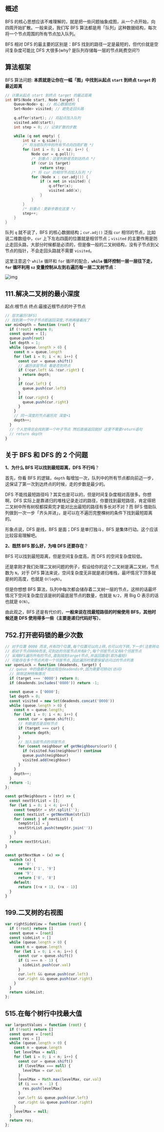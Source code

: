 ## 概述

BFS 的核心思想应该不难理解的，就是把一些问题抽象成图，从一个点开始，向四周开始扩散。一般来说，我们写 BFS 算法都是用「队列」这种数据结构，每次将一个节点周围的所有节点加入队列。

BFS 相对 DFS 的最主要的区别是：BFS 找到的路径一定是最短的，但代价就是空间复杂度可能比 DFS 大很多(why? 是队列存储每一层的节点耗费空间?)

## 算法框架

BFS 算法问题: **本质就是让你在一幅「图」中找到从起点 `start` 到终点 `target` 的最近距离**

```c++
// 计算从起点 start 到终点 target 的最近距离
int BFS(Node start, Node target) {
    Queue<Node> q; // 核心数据结构
    Set<Node> visited; // 避免走回头路
    
    q.offer(start); // 将起点加入队列
    visited.add(start);
    int step = 0; // 记录扩散的步数

    while (q not empty) {
        int sz = q.size();
        /* 将当前队列中的所有节点向四周扩散 */
        for (int i = 0; i < sz; i++) {
            Node cur = q.poll();
            /* 划重点：这里判断是否到达终点 */
            if (cur is target)
                return step;
            /* 将 cur 的相邻节点加入队列 */
            for (Node x : cur.adj()) {
                if (x not in visited) {
                    q.offer(x);
                    visited.add(x);
                }
            }
        }
        /* 划重点：更新步数在这里 */
        step++;
    }
}
```

队列 `q` 就不说了，BFS 的核心数据结构；`cur.adj()` 泛指 `cur` 相邻的节点，比如说二维数组中，`cur` 上下左右四面的位置就是相邻节点；`visited` 的主要作用是防止走回头路，大部分时候都是必须的，但是像一般的二叉树结构，没有子节点到父节点的指针，不会走回头路就不需要 `visited`。

这里注意这个 `while` 循环和 `for` 循环的配合，**`while` 循环控制一层一层往下走，`for` 循环利用 `sz` 变量控制从左到右遍历每一层二叉树节点**：

![img](https://raw.githubusercontent.com/Gillian97/MDImages/main/1.jpeg)

## 111.解决二叉树的最小深度

起点:根节点 终点:最接近根节点的叶子节点

```javascript
// 层次遍历(BFS)
// 找到第一个叶子节点即返回深度,不用再接着找了
var minDepth = function (root) {
  if (!root) return 0;
  const queue = [];
  queue.push(root)
  let depth = 1;
  while (queue.length > 0) {
    const n = queue.length
    for (let i = 0; i < n; i++) {
      const cur = queue.shift()
      // 遍历该层节点 看是否到终点
      if (!cur.left && !cur.right) {
        return depth;
      }
      if (cur.left) {
        queue.push(cur.left)
      }
      if (cur.right) {
        queue.push(cur.right)
      }
    }
    // 同一深度的节点遍历完 深度+1
    depth++;
  }
  // 个人觉得总会找到第一个叶子节点 然后直接返回就好 这里不需要return语句
  // return depth
}
```

## 关于 BFS 和 DFS 的 2 个问题

**1、为什么 BFS 可以找到最短距离，DFS 不行吗**？

首先，你看 BFS 的逻辑，`depth` 每增加一次，队列中的所有节点都向前迈一步，这保证了第一次到达终点的时候，走的步数是最少的。

DFS 不能找最短路径吗？其实也是可以的，但是时间复杂度相对高很多。你想啊，DFS 实际上是靠递归的堆栈记录走过的路径，你要找到最短路径，肯定得把二叉树中所有树杈都探索完才能对比出最短的路径有多长对不对？而 BFS 借助队列做到一次一步「齐头并进」，是可以在不遍历完整棵树的条件下找到最短距离的。

形象点说，DFS 是线，BFS 是面；DFS 是单打独斗，BFS 是集体行动。这个应该比较容易理解吧。

**2、既然 BFS 那么好，为啥 DFS 还要存在**？

BFS 可以找到最短距离，但是空间复杂度高，而 DFS 的空间复杂度较低。

还是拿刚才我们处理二叉树问题的例子，假设给你的这个二叉树是满二叉树，节点数为 `N`，对于 DFS 算法来说，空间复杂度无非就是递归堆栈，最坏情况下顶多就是树的高度，也就是 `O(logN)`。

但是你想想 BFS 算法，队列中每次都会储存着二叉树一层的节点，这样的话最坏情况下空间复杂度应该是树的最底层节点的数量，也就是 `N/2`，用 Big O 表示的话也就是 `O(N)`。

由此观之，BFS 还是有代价的，**一般来说在找最短路径的时候使用 BFS，其他时候还是 DFS 使用得多一些（主要是递归代码好写）**。

## 752.打开密码锁的最少次数

```javascript
// 对于位置 0000 而言,共有四个位置,每个位置可以向上转,也可以向下转,下一步(注意转动一次)可能形成的密码,共有8种可能
// 即对于节点0000而言,可到达的邻居节点共有8个,每个邻居节点又有8个邻居节点
// 采用BFS遍历所有的节点,直到找到target节点,并返回路径(即为最短)
// 可能存在多个节点共用一个邻居节点,因此遍历时需要保留访问过的节点列表
var openLock = function (deadends, target) {
  // queue 中的值都不能出现在deadends中,因为需要可转动(访问)
  // 排除这种特殊情况
  if (target === '0000') return 0;
  if (deadends.includes('0000')) return -1;

  const queue = ['0000'];
  let depth = 0;
  const visited = new Set(deadends.concat('0000'))
  while (queue.length > 0) {
    const n = queue.length;
    for (let i = 0; i < n; i++) {
      const cur = queue.shift();
      // 判断是否是目标节点
      if (target === cur) {
        return depth;
      }
      // 加入当前节点的邻居节点
      for (const neighbour of getNeighbours(cur)) {
        if (visited.has(neighbour)) continue
        queue.push(neighbour)
        visited.add(neighbour)
      }
    }
    depth++;
  }
  return -1;
};

const getNeighbours = (str) => {
  const nextStrList = [];
  for (let i = 0; i < 4; i++) {
    const tempStr = str.split('');
    const nextList = getNextNum(str[i])
    for (const j of nextList) {
      tempStr[i] = j
      nextStrList.push(tempStr.join(''))
    }
  }
  return nextStrList;
}

const getNextNum = (x) => {
  switch (x) {
    case '0':
      return ['1', '9']
    case '9':
      return ['0', '8']
    default:
      return [(+x + 1), (+x - 1)]
  }
}
```

## 199.二叉树的右视图

```javascript
var rightSideView = function (root) {
  if (!root) return []
  const queue = [root]
  const sideList = []
  while (queue.length > 0) {
    const n = queue.length
    for (let i = 0; i < n; i++) {
      const cur = queue.shift()
      if (i === n - 1) {
        sideList.push(cur.val)
      }
      cur.left && queue.push(cur.left)
      cur.right && queue.push(cur.right)
    }
  }
  return sideList;
};
```

## 515.在每个树行中找最大值

```javascript
var largestValues = function (root) {
  if (!root) return []
  const queue = [root]
  const res = []
  while (queue.length > 0) {
    const n = queue.length
    let levelMax = null;
    for (let i = 0; i < n; i++) {
      const cur = queue.shift()
      if (levelMax === null) {
        levelMax = cur.val
      }
      levelMax = Math.max(levelMax, cur.val)
      if (i === n - 1) {
        res.push(levelMax)
      }
      cur.left && queue.push(cur.left)
      cur.right && queue.push(cur.right)
    }
    levelMax = null;
  }
  return res;
};
```


